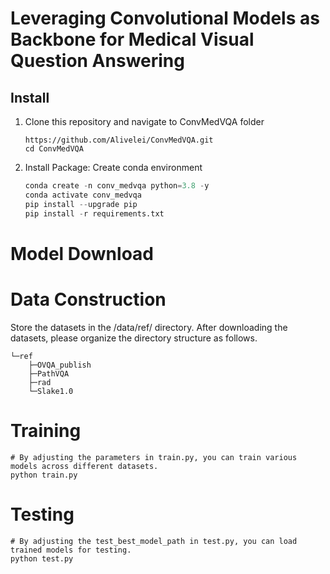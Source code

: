 # Leveraging Convolutional Models as Backbone for Medical Visual Question Answering

## Install

1. Clone this repository and navigate to ConvMedVQA folder

   ```
   https://github.com/Alivelei/ConvMedVQA.git
   cd ConvMedVQA
   ```

2. Install Package: Create conda environment

   ```python
   conda create -n conv_medvqa python=3.8 -y
   conda activate conv_medvqa
   pip install --upgrade pip
   pip install -r requirements.txt
   ```


# Model Download



# Data Construction 

Store the datasets in the /data/ref/ directory. After downloading the datasets, please organize the directory structure as follows.

```
└─ref
    ├─OVQA_publish
    ├─PathVQA
    ├─rad
    └─Slake1.0
```



# Training

```
# By adjusting the parameters in train.py, you can train various models across different datasets.
python train.py
```



# Testing

``` 
# By adjusting the test_best_model_path in test.py, you can load trained models for testing.
python test.py
```



